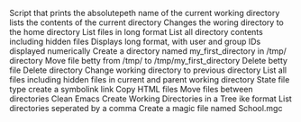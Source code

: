 Script that prints the absolutepeth name of the current working directory
lists the contents of the current directory
Changes the woring directory to the home directory
List files in long format
List all directory contents including hidden files
Displays long format, with user and group IDs displayed numerically
Create a directory named my_first_directory in /tmp/ directory
Move file betty from /tmp/ to /tmp/my_first_directory
Delete betty file
Delete directory
Change working directory to previous directory
List all files including hidden files in current and parent working directory
State file type
create a symbolink link
Copy HTML files
Move files between directories
Clean Emacs
Create Working Directories in a Tree ike format
List directories seperated by a comma
Create a magic file named School.mgc

